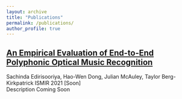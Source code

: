 ```yaml
---
layout: archive
title: "Publications"
permalink: /publications/
author_profile: true
---
```


## [An Empirical Evaluation of End-to-End Polyphonic Optical Music Recognition](https://sachindae.github.io/publications/)
Sachinda Edirisooriya, Hao-Wen Dong, Julian McAuley, Taylor Berg-Kirkpatrick
ISMIR 2021 [Soon]  
Description Coming Soon

